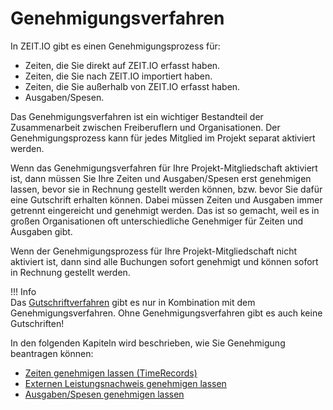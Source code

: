 # Genehmigungsverfahren

In ZEIT.IO gibt es einen Genehmigungsprozess für:

- Zeiten, die Sie direkt auf ZEIT.IO erfasst haben.
- Zeiten, die Sie nach ZEIT.IO importiert haben.
- Zeiten, die Sie außerhalb von ZEIT.IO erfasst haben.
- Ausgaben/Spesen.

Das Genehmigungsverfahren ist ein wichtiger Bestandteil der Zusammenarbeit zwischen Freiberuflern und Organisationen.
Der Genehmigungsprozess kann für jedes Mitglied im Projekt separat aktiviert werden.

Wenn das Genehmigungsverfahren für Ihre Projekt-Mitgliedschaft aktiviert ist, dann müssen Sie Ihre
Zeiten und Ausgaben/Spesen erst genehmigen lassen, bevor sie in Rechnung gestellt werden können,
bzw. bevor Sie dafür eine Gutschrift erhalten können.
Dabei müssen Zeiten und Ausgaben immer getrennt eingereicht und genehmigt werden. Das ist so gemacht,
weil es in großen Organisationen oft unterschiedliche Genehmiger für Zeiten und Ausgaben gibt.

Wenn der Genehmigungsprozess für Ihre Projekt-Mitgliedschaft nicht aktiviert ist, dann sind alle
Buchungen sofort genehmigt und können sofort in Rechnung gestellt werden.

!!! Info  
Das [Gutschriftverfahren](/freiberufler/gutschriftverfahren/) gibt es nur in Kombination mit dem Genehmigungsverfahren.
Ohne Genehmigungsverfahren gibt es auch keine Gutschriften!

In den folgenden Kapiteln wird beschrieben, wie Sie Genehmigung beantragen können:

- [Zeiten genehmigen lassen (TimeRecords)](/freiberufler/leistungsnachweise/#zeiten-genehmigen-lassen-timerecords)
- [Externen Leistungsnachweis genehmigen lassen](/freiberufler/leistungsnachweise/#externen-leistungsnachweis-genehmigen-lassen)
- [Ausgaben/Spesen genehmigen lassen](/freiberufler/ausgaben/#ausgabenspesen-genehmigen-lassen)
